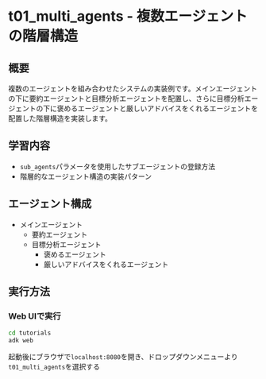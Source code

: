 # t01_multi_agents - 複数エージェントの階層構造

## 概要
複数のエージェントを組み合わせたシステムの実装例です。メインエージェントの下に要約エージェントと目標分析エージェントを配置し、さらに目標分析エージェントの下に褒めるエージェントと厳しいアドバイスをくれるエージェントを配置した階層構造を実装します。

## 学習内容
- `sub_agents`パラメータを使用したサブエージェントの登録方法
- 階層的なエージェント構造の実装パターン

## エージェント構成
- メインエージェント
  - 要約エージェント
  - 目標分析エージェント
    - 褒めるエージェント
    - 厳しいアドバイスをくれるエージェント

## 実行方法

### Web UIで実行
```bash
cd tutorials
adk web
```

起動後にブラウザで`localhost:8080`を開き、ドロップダウンメニューより`t01_multi_agents`を選択する
